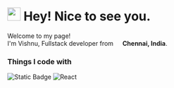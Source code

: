 <h1><img src="https://emojis.slackmojis.com/emojis/images/1643514974/10003/catjam.gif?1643514974" width="30"/> Hey! Nice to see you.</h1>

<p>Welcome to my page! </br> I'm Vishnu, Fullstack developer from <img src="https://img.icons8.com/?size=100&id=esGVrxg9VCJ1&format=png&color=000000" width="13"/> <b>Chennai, India</b>. </p>
<h3>Things I code with</h3>
<p>
  <img alt="Static Badge" src="https://img.shields.io/badge/DOT%20NET-5A2C8F?style=flat-square&logo=dotnet&logoColor=white"/>
  <img alt="React" src="https://img.shields.io/badge/-React-45b8d8?style=flat-square&logo=react&logoColor=white" />
</p>
